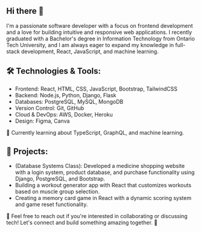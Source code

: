 ## Hi there 👋
I'm a passionate software developer with a focus on frontend development and a love for building intuitive and responsive web applications. I recently graduated with a Bachelor's degree in Information Technology from Ontario Tech University, and I am always eager to expand my knowledge in full-stack development, React, JavaScript, and machine learning.

## 🛠️ Technologies & Tools:
- Frontend: React, HTML, CSS, JavaScript, Bootstrap, TailwindCSS
- Backend: Node.js, Python, Django, Flask
- Databases: PostgreSQL, MySQL, MongoDB
- Version Control: Git, GitHub
- Cloud & DevOps: AWS, Docker, Heroku
- Design: Figma, Canva

🌱 Currently learning about TypeScript, GraphQL, and machine learning.

## 🎯 Projects:
- (Database Systems Class): Developed a medicine shopping website with a login system, product database, and purchase functionality using Django, PostgreSQL, and Bootstrap.
- Building a workout generator app with React that customizes workouts based on muscle group selection.
- Creating a memory card game in React with a dynamic scoring system and game reset functionality.

💬 Feel free to reach out if you're interested in collaborating or discussing tech! Let's connect and build something amazing together. 🚀



<!--
**ryanwcchan/ryanwcchan** is a ✨ _special_ ✨ repository because its `README.md` (this file) appears on your GitHub profile.

Here are some ideas to get you started:

- 🔭 I’m currently working on ...
- 🌱 I’m currently learning ...
- 👯 I’m looking to collaborate on ...
- 🤔 I’m looking for help with ...
- 💬 Ask me about ...
- 📫 How to reach me: ...
- 😄 Pronouns: ...
- ⚡ Fun fact: ...
-->
